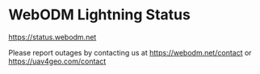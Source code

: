 # WebODM Lightning Status

https://status.webodm.net

Please report outages by contacting us at https://webodm.net/contact or https://uav4geo.com/contact
